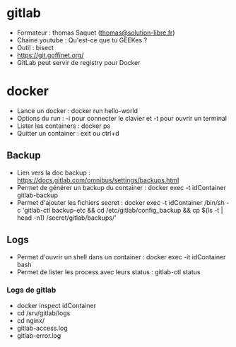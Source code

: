 # gitlab

- Formateur : thomas Saquet (thomas@solution-libre.fr)  
- Chaine youtube : Qu'est-ce que tu GEEKes ?  
- Outil : bisect  
- https://git.goffinet.org/  
- GitLab peut servir de registry pour Docker

# docker

- Lance un docker : docker run hello-world  
- Options du run : -i pour connecter le clavier et -t pour ouvrir un terminal  
- Lister les containers : docker ps  
- Quitter un container : exit ou ctrl+d

## Backup
- Lien vers la doc backup : https://docs.gitlab.com/omnibus/settings/backups.html  
- Permet de générer un backup du container : docker exec -t idContainer gitlab-backup  
- Permet d'ajouter les fichiers secret : docker exec -t idContainer /bin/sh -c 'gitlab-ctl backup-etc && cd /etc/gitlab/config_backup && cp $(ls -t | head -n1) /secret/gitlab/backups/'

## Logs
- Permet d'ouvrir un shell dans un container : docker exec -it idContainer bash  
- Permet de lister les process avec leurs status : gitlab-ctl status

### Logs de gitlab
- docker inspect idContainer  
- cd /srv/gitlab/logs  
- cd nginx/  
- gitlab-access.log  
- gitlab-error.log
